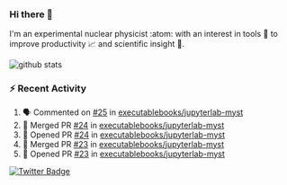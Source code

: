 ### Hi there 👋 

I'm an experimental nuclear physicist :atom: with an interest in tools :wrench: to improve productivity :chart_with_upwards_trend: and scientific insight :telescope:.

![github stats](https://github-readme-stats.vercel.app/api?username=agoose77&show_icons=true&hide_rank=true&hide_title=true&bg_color=30,e76445,904e95&text_color=efe3ec&icon_color=efe3ec)
<!--
**agoose77/agoose77** is a ✨ _special_ ✨ repository because its `README.md` (this file) appears on your GitHub profile.

Here are some ideas to get you started:

- 🔭 I’m currently working on ...
- 🌱 I’m currently learning ...
- 👯 I’m looking to collaborate on ...
- 🤔 I’m looking for help with ...
- 💬 Ask me about ...
- 📫 How to reach me: ...
- 😄 Pronouns: ...
- ⚡ Fun fact: ...
-->

### :zap: Recent Activity
<!--START_SECTION:activity-->
1. 🗣 Commented on [#25](https://github.com/executablebooks/jupyterlab-myst/issues/25) in [executablebooks/jupyterlab-myst](https://github.com/executablebooks/jupyterlab-myst)
2. 🎉 Merged PR [#24](https://github.com/executablebooks/jupyterlab-myst/pull/24) in [executablebooks/jupyterlab-myst](https://github.com/executablebooks/jupyterlab-myst)
3. 💪 Opened PR [#24](https://github.com/executablebooks/jupyterlab-myst/pull/24) in [executablebooks/jupyterlab-myst](https://github.com/executablebooks/jupyterlab-myst)
4. 🎉 Merged PR [#23](https://github.com/executablebooks/jupyterlab-myst/pull/23) in [executablebooks/jupyterlab-myst](https://github.com/executablebooks/jupyterlab-myst)
5. 💪 Opened PR [#23](https://github.com/executablebooks/jupyterlab-myst/pull/23) in [executablebooks/jupyterlab-myst](https://github.com/executablebooks/jupyterlab-myst)
<!--END_SECTION:activity-->


[![Twitter Badge](https://img.shields.io/twitter/follow/agoose77?style=flat-square&logo=Twitter&logoColor=white&color=cornflowerblue)](https://twitter.com/agoose77)
